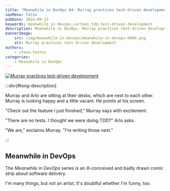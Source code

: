 ```yaml
---
title: 'Meanwhile in DevOps #4: Murray practices test-driven development'
navMenu: false
pubDate: 2024-09-13
keywords: meanwhile in devops,cartoon,tdd,test-driven development
description: Meanwhile in DevOps, Murray practices test-driven development.
bannerImage:
    src: /img/meanwhile-in-devops/meanwhile-in-devops-0004.png
    alt: Murray practices test-driven development
authors:
    - steve-fenton
categories:
    - Meanwhile in DevOps
---
```


<a href="#long-description">
<img src="/img/meanwhile-in-devops/meanwhile-in-devops-0004.png" alt="Murray practices test-driven development" />
</a>

:::div{#long-description}

Murray and Arlo are sitting at their desks, which are next to each other. Murray is looking happy and a little vacant. He points at his screen.

"Check out the feature I just finished," Murray says with excitement.

"There are no tests. I thought we were doing TDD?" Arlo asks.

"We are," exclaims Murray. "I'm writing those next."

:::

## Meanwhile in DevOps

The *Meanwhile in DevOps* series is an ill-conceived and badly drawn comic strip about software delivery.

I'm many things, but not an artist. It's doubtful whether I'm funny, too.
